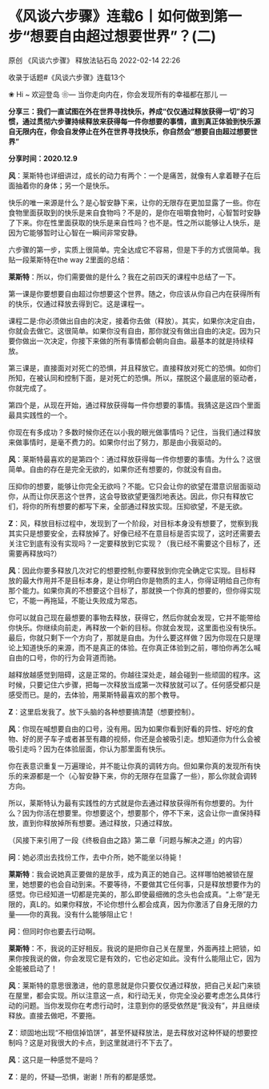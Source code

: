 # 《风谈六步骤》连载6丨如何做到第一步“想要自由超过想要世界”？(二)

原创 《风谈六步骤》 释放法钻石岛 2022-02-14 22:26

收录于话题#《风谈六步骤》连载13个

❀ Hi ~ 欢迎登岛 ❀—  当你走向内在，你会发现所有的幸福都在那儿 —

 

**分享三：我们一直试图在外在世界寻找快乐，养成“仅仅通过释放获得一切”的习惯，通过贯彻六步骤持续释放来获得每一件你想要的事情，直到真正体验到快乐源自无限内在，你会自发停止在外在世界寻找快乐，你自然会“想要自由超过想要世界”**

**分享时间：2020.12.9**

**风**：莱斯特也详细讲过，成长的动力有两个：一个是痛苦，就像有人拿着鞭子在后面抽着你的身体；另一个是快乐。

快乐的唯一来源是什么？是心智安静下来，让你的无限存在更加显露了一些。你在食物里面获取到的快乐是来自食物吗？不是的，是你在咀嚼食物时，心智暂时安静了下来。你在性里面获取的快乐是来自性吗？也不是。性之所以能够让人快乐，是因为它能够暂时让心智在一瞬间非常安静。

六步骤的第一步，实质上很简单。完全达成它不容易，但是下手的方式很简单。我贴一段莱斯特在the way 2里面的总结：

**莱斯特**：所以，你们需要做的是什么？我在之前四天的课程中总结了一下。

第一课是你要想要自由超过你想要这个世界。随之，你应该从你自己内在获得所有的快乐，仅通过释放去得到它。这是课程一。 

课程二是:你必须做出自由的决定，接着你去做（释放）。其实，如果你决定自由，你就会去做它。这很简单。如果你没有自由，那你就没有做出自由的决定。因为只要你做出一次决定，你接下来做的所有事情都会朝向自由。最基本的就是持续释放。

第三课是，直接面对对死亡的恐惧，并且释放它。直接释放对死亡的恐惧。如你们所知，在被认同和控制下面，是对死亡的恐惧。所以，摆脱这个最底层的驱动者，你就完成了。

第四个是，从现在开始，通过释放获得每一件你想要的事情。我猜这是这四个里面最具实践性的一个。

你现在有多成功？多数时候你还在以小我的眼光做事情吗？记住，当我们通过释放来做事情时，是毫不费力的。如果你付出了努力，那是由小我驱动的。




**风**：莱斯特最喜欢的是第四个：通过释放获得每一件你想要的事情。为什么？这很简单。自由的存在是完全无欲的，如果你还有想要的，你就没有自由。

压抑你的想要，能够让你完全无欲吗？不能。它只会让你的欲望在潜意识层面驱动你，从而让你厌恶这个世界，这会导致欲望更强烈地表达。因此，你只有释放它们，将你的所有想要的都写下来，全部通过释放实现。压抑欲望，不是无欲。

**Z**：风，释放目标过程中，发现到了一个阶段，对目标本身没有想要了，觉察到我其实只是想要安全，去释放掉了。好像已经不在意目标是否实现了，这时还需要去关注它到底有没有实现吗？一定要释放到它实现？（我已经不需要这个目标了，还需要再释放吗?）

**风**：因此你要多释放几次对它的想要控制,你要释放到你完全确定它实现。目标释放的最大作用并不是目标本身，是让你明白你是物质的主人，你得证明给自己你有那个能力。如果你真的不想要这个目标了，那就换一个你真的想要的，但你得实现它，不能一再拖延，不能让失败成为常态。

你可以就自己现在最想要的事物去释放，获得它，然后你就会发现，它并不能带给你快乐。你继续向前走，再释放一个新的目标。你就会发现，这里面也没有快乐。最后，你就只剩下一个方向了，那就是自由。为什么要这样做？因为你现在只是理论上知道快乐的来源，而不是真正的体验。在你真正体验到之前，哪怕你再怎么喊自由的口号，你的行为会背道而驰。

越释放越感觉到阻碍，这是正常的。你越往深处走，越会碰到一些顽固的程序。这时候，只要记住六步骤，把每一次释放当成第一次释放就可以了。任何感受都只是感受而已。是的，去体验，用莱斯特最喜欢的那个教导。

**Z**：这里启发我了。放下头脑的各种想要搞清楚（想要控制）。

**风**：你现在喊想要自由的口号，没有用。因为如果你看到好看的异性、好吃的食物、好的房子车子或者甚至有趣的视频，你还是会被吸引走。想知道你为什么会被吸引走吗？因为在体验层面，你认为那里面有快乐。

你在表意识重复一万遍理论，并不能让你真的调转方向。但如果你真的发现所有快乐的来源都是一个（心智安静下来，你的无限存在显露了一些），那么你就会调转方向。

所以，莱斯特认为最有实践性的方式就是你去通过释放获得所有你想要的。为什么？因为你活在想要里。你想要这个，想要那个，停不下来，这会让你一直保持释放，直到你释放掉所有想要。通过释放，只通过释放。

（风接下来引用了一段《终极自由之路》第二章「问题与解决之道」的内容）

**问**：她必须出去找份工作，去中介所，她不能坐以待毙！

**莱斯特**：我会说她真正要做的是放手，成为真正的她自己。这样哪怕她被锁在屋里，她想要的也会自动到来。不要等待，不要做其它任何事，只是释放想要作为的感觉。你已经知道一切都是完美的，那么即使最细微的念头也会成真。“上帝”是无限的，真L的。如果你释放，不论你想什么都会成真，因为你激活了自身无限的力量——你的真我。没有什么能够阻止它！ 

**问**：但同时你也要去行动啊。

**莱斯特**：不，我说的正好相反。我说的是把你自己关在屋里，外面再挂上把锁，如果你按我说的做，你会发现它是有效的，它也必定如此。没有什么能阻止它，因为全能被启动了！ 




**风**：莱斯特的意思很激进，他的意思就是你只要仅仅通过释放，把自己关起门来锁在屋里，都会实现。所以注意这一点，和行动无关，你完全没必要考虑怎么具体行动的问题。当你发现你在考虑行动时，注意到你的感受依然是“我没有”，并且继续释放。直接去做吧，不要拖。

**Z**：顽固地出现“不相信掉馅饼”，甚至怀疑释放法，是去释放对这种怀疑的想要控制吗？这是对我很大的卡点，到这里就进行不下去了。

**风**：这只是一种感觉不是吗？

**Z**：是的，怀疑—恐惧，谢谢！所有的都是感觉。 
